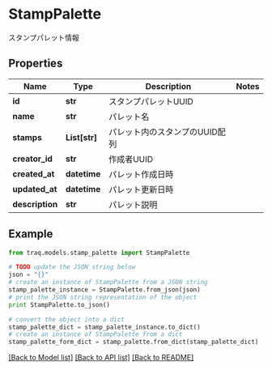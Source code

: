 # StampPalette

スタンプパレット情報

## Properties

Name | Type | Description | Notes
------------ | ------------- | ------------- | -------------
**id** | **str** | スタンプパレットUUID | 
**name** | **str** | パレット名 | 
**stamps** | **List[str]** | パレット内のスタンプのUUID配列 | 
**creator_id** | **str** | 作成者UUID | 
**created_at** | **datetime** | パレット作成日時 | 
**updated_at** | **datetime** | パレット更新日時 | 
**description** | **str** | パレット説明 | 

## Example

```python
from traq.models.stamp_palette import StampPalette

# TODO update the JSON string below
json = "{}"
# create an instance of StampPalette from a JSON string
stamp_palette_instance = StampPalette.from_json(json)
# print the JSON string representation of the object
print StampPalette.to_json()

# convert the object into a dict
stamp_palette_dict = stamp_palette_instance.to_dict()
# create an instance of StampPalette from a dict
stamp_palette_form_dict = stamp_palette.from_dict(stamp_palette_dict)
```
[[Back to Model list]](../README.md#documentation-for-models) [[Back to API list]](../README.md#documentation-for-api-endpoints) [[Back to README]](../README.md)


